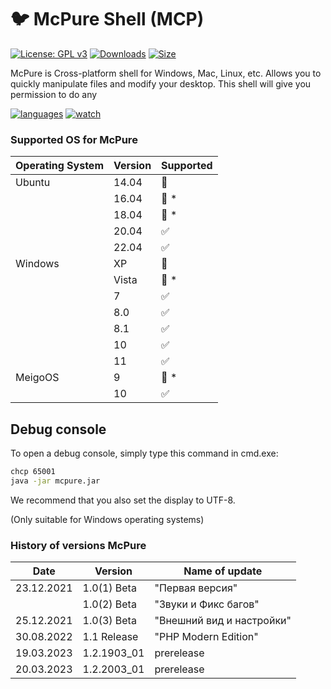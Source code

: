 # :bird: McPure Shell (MCP)

[![License: GPL v3](https://img.shields.io/github/license/pterodactyl-installer/pterodactyl-installer)](LICENSE)
[![Downloads](https://4.vercel.app/github/downloads/yakeing/php_badge?icon=github)](../../)
[![Size](https://4.vercel.app/github/size/yakeing/php_badge?icon=github)](src)

McPure is Cross-platform shell for Windows, Mac, Linux, etc. Allows you to quickly manipulate files and modify your desktop. This shell will give you permission to do any

[![languages](https://4.vercel.app/static/language/555/php/007EC6?icon=language)](../../search?l=php)
[![watch](https://4.vercel.app/static/watch/555/18K/28a745?icon=watch)](../../watchers)

### Supported OS for McPure

| Operating System | Version | Supported          |
| ---------------- | ------- | ------------------ |
| Ubuntu           | 14.04   | :red_circle:       |
|                  | 16.04   | :red_circle: \*    |
|                  | 18.04   | :red_circle: \*    |
|                  | 20.04   | :white_check_mark: |
|                  | 22.04   | :white_check_mark: |
| Windows          | XP      | :red_circle:       |
|                  | Vista   | :red_circle: \*    |
|                  | 7       | :white_check_mark: |
|                  | 8.0     | :white_check_mark: |
|                  | 8.1     | :white_check_mark: |
|                  | 10      | :white_check_mark: |
|                  | 11      | :white_check_mark: |
| MeigoOS          | 9       | :red_circle: \*    |
|                  | 10      | :white_check_mark: |

## Debug console

To open a debug console, simply type this command in cmd.exe:

```bash
chcp 65001
java -jar mcpure.jar
```
We recommend that you also set the display to UTF-8.

(Only suitable for Windows operating systems)

### History of versions McPure

| Date             | Version        | Name of update            |
| ---------------- | -------------- | ------------------------- |
| 23.12.2021       | 1.0(1) Beta    | "Первая версия"           |
|                  | 1.0(2) Beta    | "Звуки и Фикс багов"      |
| 25.12.2021       | 1.0(3) Beta    | "Внешний вид и настройки" |
| 30.08.2022       | 1.1 Release    | "PHP Modern Edition"      |
| 19.03.2023       | 1.2.1903_01    | prerelease                |
| 20.03.2023       | 1.2.2003_01    | prerelease                |
